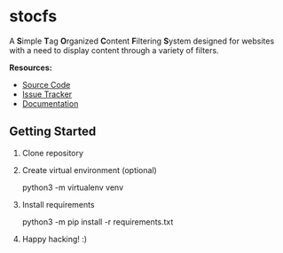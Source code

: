 # stocfs

A **S**imple **T**ag **O**rganized **C**ontent **F**iltering **S**ystem
designed for websites with a need to display content through a variety of
filters.

**Resources:**

* [Source Code][0]
* [Issue Tracker][1]
* [Documentation][2]

## Getting Started

1. Clone repository
2. Create virtual environment (optional)

    python3 -m virtualenv venv

3. Install requirements

    python3 -m pip install -r requirements.txt

4. Happy hacking! :)

[0]:https://git.sr.ht/~mjorgensen/stocfs
[1]:https://todo.sr.ht/~mjorgensen/stocfs
[2]:https://man.sr.ht/~mjorgensen/stocfs
